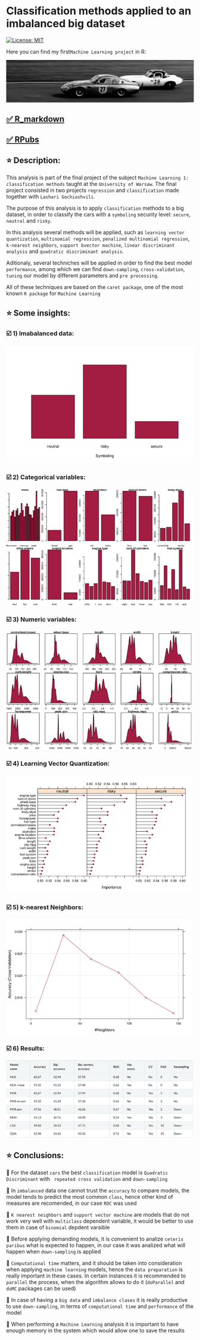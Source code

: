 # Classification methods applied to an imbalanced big dataset

[![License: MIT](https://img.shields.io/badge/License-MIT-yellow.svg)](https://opensource.org/licenses/MIT)

Here you can find my first`Machine Learning project` in R:

![alt text](https://github.com/lajobu/Machine_learning_R_cars/blob/master/cars.jpeg)

## [:white_check_mark: R_markdown](https://github.com/lajobu/Machine_learning_R_cars/blob/master/ML_Classification.Rmd)
## [:white_check_mark: RPubs](https://rpubs.com/Lajobu/ML_classification) 

## :star: Description: 

This analysis is part of the final project of the subject `Machine Learning 1: classification methods` taught at the `University of Warsaw`. The final project consisted in two projects `regression` and `classification` made together with `Lashari Gochiashvili`. 

The purpose of this analysis is to apply `classification` methods to a big dataset, in order to classify the cars with a `symboling` security level: `secure`, `neutral` and `risky`.

In this analysis several methods will be applied, such as `learning vector quantization`, `multinomial regression`, `penalized multinomial regression`, `k-nearest neighbors`, `support bvector machine`, `linear discriminant analysis` and `quadratic discriminant analysis`. 

Aditionaly, several techniches will be applied in order to find the best model `performance`, among which we can find `down-sampling`, `cross-validation`, `tuning` our model by different parameters and `pre processing`.

All of these techniques are based on the `caret package`, one of the most known `R package` for `Machine Learning`

## :star: Some insights:

### :ballot_box_with_check: 1) Imabalanced data:

![alt text](https://github.com/lajobu/Machine_learning_R_cars/blob/master/Imbalanced.png)

### :ballot_box_with_check: 2) Categorical variables:

![alt text](https://github.com/lajobu/Machine_learning_R_cars/blob/master/Categorical.png)

### :ballot_box_with_check: 3) Numeric variables:

![alt text](https://github.com/lajobu/Machine_learning_R_cars/blob/master/Numeric.png)

### :ballot_box_with_check: 4) Learning Vector Quantization:

![alt text](https://github.com/lajobu/Machine_learning_R_cars/blob/master/Learning_Vector_Quantization.png)

### :ballot_box_with_check: 5) k-nearest Neighbors:

![alt text](https://github.com/lajobu/Machine_learning_R_cars/blob/master/KNN.png)

### :ballot_box_with_check: 6) Results:

![alt text](https://github.com/lajobu/Machine_learning_R_cars/blob/master/Results.png)

## :star: Conclusions:

:round_pushpin: For the dataset `cars` the best `classification` model is `Quadratic Discriminant` with ` repeated cross validation` and `down-sampling`

:round_pushpin: In `imbalanced` data one cannot trust the `accuracy` to compare models, the model tends to predict the most common `class`, hence other kind of measures are recomended, in our case `ROC` was used

:round_pushpin: `K nearest neighbors` and `support vector machine` are models that do not work very well with `multiclass` dependent variable, it would be better to use them in case of `binomial` depdent varaible

:round_pushpin: Before applying demanding models, it is convenient to analize `ceteris paribus` what is expected to happen, in our case it was analized what will happen when `down-sampling` is applied

:round_pushpin: `Computational time` matters, and it should be taken into consideration when applying `machine learning` models, hence the `data preparation` is really important in these cases. In certain instances it is recommended to `parallel` the process, when the algorithm allows to do it (`doParallel` and `doMC` packages can be used)

:round_pushpin: In case of having a `big data` and `imbalance clases` it is really productive to use `down-sampling`, in terms of `computational time` and `performance` of the model

:round_pushpin: When performing a `Machine Learning` analysis it is important to have enough memory in the system which would allow one to save the results
